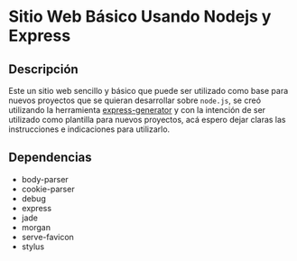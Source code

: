 # Sitio Web Básico Usando Nodejs y Express

## Descripción
Este un sitio web sencillo y básico que puede ser utilizado como base para nuevos proyectos que se quieran desarrollar sobre `node.js`, se creó utilizando la herramienta [express-generator](https://github.com/expressjs/generator) y con la intención de ser utilizado como plantilla para nuevos proyectos, acá espero dejar claras las instrucciones e indicaciones para utilizarlo.

## Dependencias
- body-parser
- cookie-parser
- debug
- express
- jade
- morgan
- serve-favicon
- stylus
